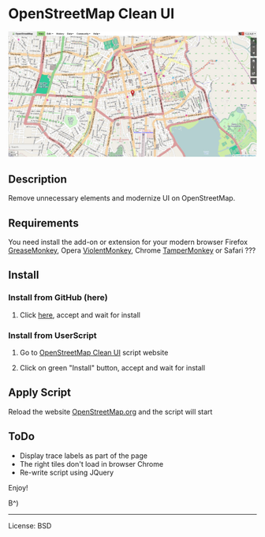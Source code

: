
# OpenStreetMap Clean UI

![screenshot](https://github.com/51114u9/osm-clean-ui/raw/master/screenshot.jpg)

## Description

Remove unnecessary elements and modernize UI on OpenStreetMap.

## Requirements

You need install the add-on or extension for your modern browser Firefox
[GreaseMonkey](http://mzl.la/1aQPQ9p), Opera [ViolentMonkey](http://bit.ly/15pmpZV),
Chrome [TamperMonkey](http://bit.ly/19r15Yf) or Safari ???

## Install

### Install from GitHub (here)

1. Click [here](https://github.com/51114u9/osm-clean-ui/raw/master/17415.user.js),
   accept and wait for install

### Install from UserScript

1. Go to [OpenStreetMap Clean UI](http://bit.ly/17Nee9Y) script website

2. Click on green "Install" button, accept and wait for install

## Apply Script

Reload the website [OpenStreetMap.org](http://www.openstreetmap.org/)
and the script will start

## ToDo

* Display trace labels as part of the page
* The right tiles don't load in browser Chrome
* Re-write script using JQuery

Enjoy!

B^)

---

License: BSD
